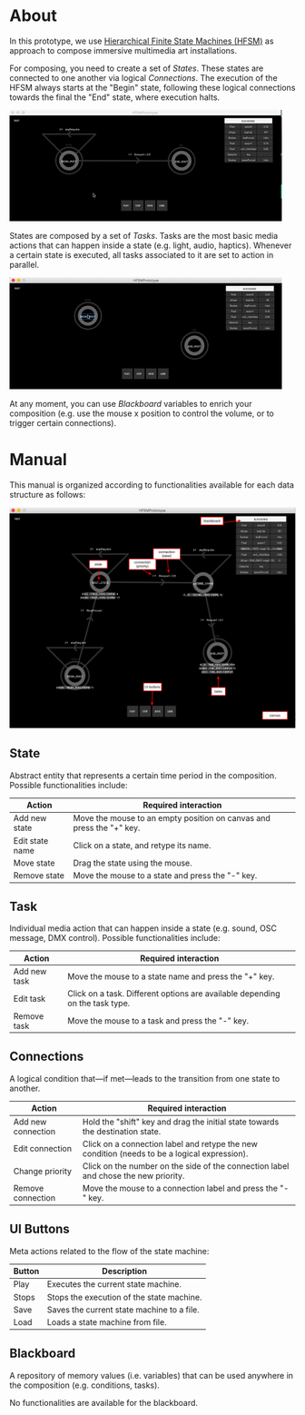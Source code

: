 # About
In this prototype, we use [Hierarchical Finite State Machines (HFSM)](https://en.wikipedia.org/wiki/UML_state_machine#Hierarchically_nested_states) as approach to compose immersive multimedia art installations.

For composing, you need to create a set of _States_. These states are connected to one another via logical _Connections_. The execution of the HFSM always starts at the "Begin" state, following these logical connections towards the final the "End" state, where execution halts.

![image](gif-tutorial.gif)

States are composed by a set of _Tasks_. Tasks are the most basic media actions that can happen inside a state (e.g. light, audio, haptics). Whenever a certain state is executed, all tasks associated to it are set to action in parallel.

![image](gif-tasks.gif)

At any moment, you can use _Blackboard_ variables to enrich your composition (e.g. use the mouse x position to control the volume, or to trigger certain connections).

# Manual
This manual is organized according to functionalities available for each data structure as follows:

![image](screenshot.jpg)

## State
Abstract entity that represents a certain time period in the composition. Possible functionalities include:

| Action | Required interaction |
| ------------- | ------------- |
| Add new state | Move the mouse to an empty position on canvas and press the "+" key. |
| Edit state name | Click on a state, and retype its name. |
| Move state | Drag the state using the mouse.|
| Remove state | Move the mouse to a state and press the "-" key. |

## Task
Individual media action that can happen inside a state (e.g. sound, OSC message, DMX control). Possible functionalities include:

| Action | Required interaction |
| ------------- | ------------- |
| Add new task | Move the mouse to a state name and press the "+" key. |
| Edit task | Click on a task. Different options are available depending on the task type. |
| Remove task | Move the mouse to a task and press the "-" key. |

## Connections
A logical condition that—if met—leads to the transition from one state to another.

| Action | Required interaction |
| ------------- | ------------- |
| Add new connection | Hold the "shift" key and drag the initial state towards the destination state. |
| Edit connection | Click on a connection label and retype the new condition (needs to be a logical expression). |
| Change priority | Click on the number on the side of the connection label and chose the new priority. |
| Remove connection | Move the mouse to a connection label and press the "-" key. |

## UI Buttons
Meta actions related to the flow of the state machine:

| Button | Description |
| ------------- | ------------- |
| Play | Executes the current state machine. |
| Stops| Stops the execution of the state machine. |
| Save | Saves the current state machine to a file. |
| Load | Loads a state machine from file. |

## Blackboard
A repository of memory values (i.e. variables) that can be used anywhere in the composition (e.g. conditions, tasks).

No functionalities are available for the blackboard.
